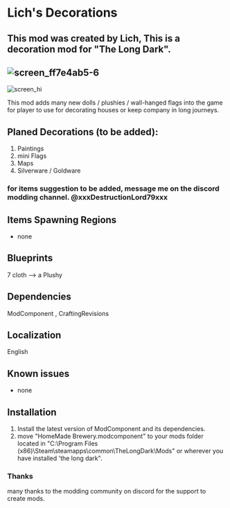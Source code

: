 # Lich's Decorations
This mod was created by Lich, This is a decoration mod for "The Long Dark".
-
![screen_ff7e4ab5-6](https://github.com/user-attachments/assets/37d81c44-c50b-4206-82d4-41d1aa5e720e)
-
![screen_hi](https://github.com/user-attachments/assets/dee0306f-506e-4dce-aa5a-6d5b6395ece1)

This mod adds many new dolls / plushies / wall-hanged flags into the game for player to use for decorating houses or keep company in long journeys.
## Planed Decorations (to be added):
1. Paintings
2. mini Flags
3. Maps
4. Silverware / Goldware

### for items suggestion to be added, message me on the discord modding channel. @xxxDestructionLord79xxx
## Items Spawning Regions
- none
## Blueprints
7 cloth --> a Plushy
## Dependencies
ModComponent , CraftingRevisions
## Localization
English 
## Known issues
- none
## Installation
1. Install the latest version of ModComponent and its dependencies.
2. move "HomeMade Brewery.modcomponent" to your mods folder located in "C:\Program Files (x86)\Steam\steamapps\common\TheLongDark\Mods" or wherever you have installed 'the long dark".
### Thanks
many thanks to the modding community on discord for the support to create mods.
